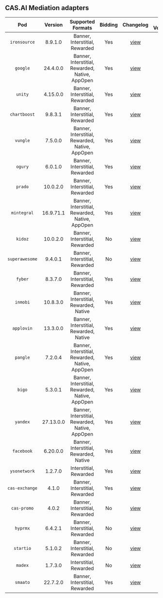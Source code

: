 ## CAS.AI Mediation adapters

| Pod |  Version  | Supported Formats | Bidding | Changelog | SDK Versions |
| :-: |:---------:| :---------------: | :-----: | :-------: | :----------: |
| `ironsource` |  8.9.1.0  |  Banner, Interstitial, Rewarded | Yes | [view](IronSource/CHANGELOG.md) | [link](https://developers.ironsrc.com/ironsource-mobile/android/sdk-change-log/) |
| `google` | 24.4.0.0  |  Banner, Interstitial, Rewarded, Native, AppOpen | Yes | [view](GoogleMobileAds/CHANGELOG.md) | [link](https://developers.google.com/admob/android/rel-notes) |
| `unity` | 4.15.0.0  |  Banner, Interstitial, Rewarded | Yes | [view](UnityAds/CHANGELOG.md) | [link](https://docs.unity.com/ads/en-us/manual/Changelog) |
| `chartboost` |  9.8.3.1  |  Banner, Interstitial, Rewarded | Yes | [view](Chartboost/CHANGELOG.md) | [link](https://developers.chartboost.com/docs/monetization-android-release-notes) |
| `vungle` |  7.5.0.0  |  Banner, Interstitial, Rewarded, Native, AppOpen | Yes | [view](LiftoffMonetize/CHANGELOG.md) | [link](https://support.vungle.com/hc/en-us/articles/15722228922395-Download-Vungle-SDK-for-Android-Amazon) |
| `ogury` |  6.0.1.0  |  Banner, Interstitial, Rewarded | Yes | [view](Ogury/CHANGELOG.md) | [link](https://ogury-ltd.gitbook.io/release-notes/android/ogury-sdk) |
| `prado` | 10.0.2.0  |  Banner, Interstitial, Rewarded | Yes | [view](Prado/CHANGELOG.md) | [link]() |
| `mintegral` | 16.9.71.1 |  Banner, Interstitial, Rewarded, Native, AppOpen | Yes | [view](Mintegral/CHANGELOG.md) | [link](http://cdn-adn.rayjump.com/cdn-adn/v2/markdown_v2/index.html?file=sdk-m_sdk-android&lang=en) |
| `kidoz` | 10.0.2.0  |  Banner, Interstitial, Rewarded | No | [view](Kidoz/CHANGELOG.md) | [link](https://github.com/Kidoz-SDK/kidoz-mobile-sdk/tree/main/Kidoz%20Direct/Android) |
| `superawesome` |  9.4.0.1  |  Banner, Interstitial, Rewarded | No | [view](SuperAwesome/CHANGELOG.md) | [link](https://dev.superawesome.com/docs/awesomeads/sdks/publisher/docs/android/releases) |
| `fyber` |  8.3.7.0  |  Banner, Interstitial, Rewarded | Yes | [view](DTExchange/CHANGELOG.md) | [link](https://developer.digitalturbine.com/hc/en-us/articles/360010834177-DT-Exchange-Android-Changelog) |
| `inmobi` | 10.8.3.0  |  Banner, Interstitial, Rewarded, Native | Yes | [view](InMobi/CHANGELOG.md) | [link](https://github.com/InMobi/sdk-sample-code-android/blob/master/sdk/ChangeLog.md) |
| `applovin` | 13.3.0.0  |  Banner, Interstitial, Rewarded, Native | Yes | [view](AppLovin/CHANGELOG.md) | [link](https://github.com/AppLovin/AppLovin-MAX-SDK-Android/releases) |
| `pangle` |  7.2.0.4  |  Banner, Interstitial, Rewarded, Native, AppOpen | Yes | [view](Pangle/CHANGELOG.md) | [link]() |
| `bigo` |  5.3.0.1  |  Banner, Interstitial, Rewarded, Native, AppOpen | Yes | [view](BigoAds/CHANGELOG.md) | [link](https://www.bigossp.com/guide/sdk/android/version) |
| `yandex` | 27.13.0.0 |  Banner, Interstitial, Rewarded, Native, AppOpen | Yes | [view](YandexMobileAds/CHANGELOG.md) | [link](https://github.com/yandexmobile/yandex-ads-sdk-android/blob/master/changelogs/mobileads/CHANGELOG.md) |
| `facebook` | 6.20.0.0  |  Banner, Interstitial, Rewarded, Native | Yes | [view](MetaAudienceNetwork/CHANGELOG.md) | [link](https://developers.facebook.com/docs/audience-network/setting-up/platform-setup/android/changelog) |
| `ysonetwork` |  1.2.7.0  |  Interstitial, Rewarded | Yes | [view](YSONetwork/CHANGELOG.md) | [link]() |
| `cas-exchange` |   4.1.0   |  Banner, Interstitial, Rewarded | Yes | [view](CASExchange/CHANGELOG.md) | [link]() |
| `cas-promo` |   4.0.2   |  Banner, Interstitial, Rewarded | No | [view](CrossPromo/CHANGELOG.md) | [link]() |
| `hyprmx` |  6.4.2.1  |  Banner, Interstitial, Rewarded | No | [view](HyprMX/CHANGELOG.md) | [link](https://documentation.hyprmx.com/android-sdk/downloads-change-log/change-log/android-sdk-change-log) |
| `startio` |  5.1.0.2  |  Banner, Interstitial, Rewarded | No | [view](StartIO/CHANGELOG.md) | [link](https://support.start.io/hc/en-us/articles/5813405015442-Android-SDK-Change-Log) |
| `madex` |  1.7.3.0  |  Interstitial, Rewarded | No | [view](Madex/CHANGELOG.md) | [link](https://madex.gitbook.io/madex-documentation/android-sdk/change-log) |
| `smaato` | 22.7.2.0  |  Banner, Interstitial, Rewarded | Yes | [view](Smaato/CHANGELOG.md) | [link](https://developers.smaato.com/publishers/nextgen-sdk-android-changelog/) |
